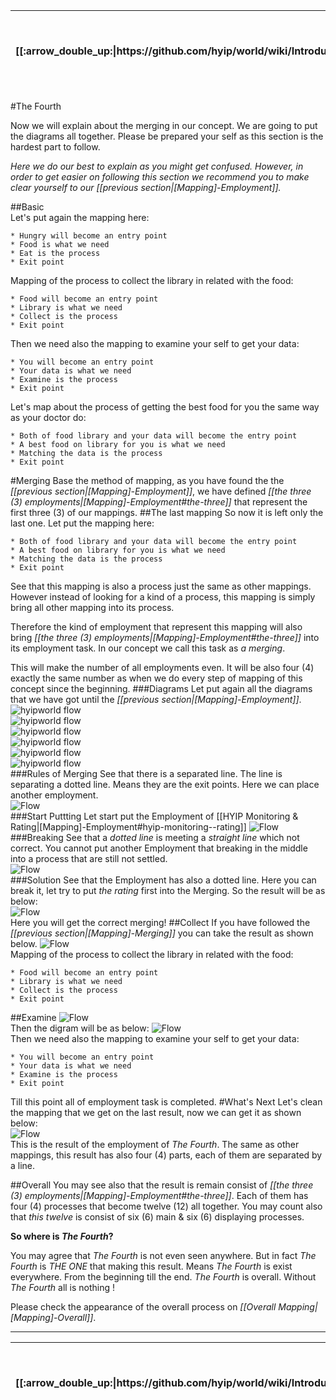 <table>
  <thead>
    <tr>
      <th>[[:arrow_double_up:|https://github.com/hyip/world/wiki/Introduction]]</th>
      <th>[[:arrow_up_small:|https://github.com/hyipworld/hyipworld.github.io/wiki/Introduction]]</th>
      <th>[[:rewind:|Introduction]] [[Intro|Introduction]]</th>
      <th>[[:arrow_backward:|[Mapping]-Employment]] [[Prev|[Mapping]-Employment]]</th>
      <th>[[:repeat:|[Mapping]-Merging]] [[Reload|[Mapping]-Merging]]</th>
      <th>[[Next|[Mapping]-Overall]] [[:arrow_forward:|[Mapping]-Overall]]</th>
      <th>[[Last|maps]] [[:fast_forward:|maps]]</th>
      <th>[[:arrow_down_small:|https://github.com/hyip/rating]]</th>
      <th>[[:arrow_double_down:|https://github.com/hyip/rating/wiki/Introduction]]</th>
    </tr>
  </thead>
</table>
#The Fourth

Now we will explain about the merging in our concept. We are going to put the diagrams all together. Please be prepared your self as this section is the hardest part to follow. 

_Here we do our best to explain as you might get confused. However, in order to get easier on following this section we recommend you to make clear yourself to our [[previous section|[Mapping]-Employment]]._

##Basic  
Let's put again the mapping here:
```
* Hungry will become an entry point
* Food is what we need 
* Eat is the process
* Exit point  
```
Mapping of the process to collect the library in related with the food:
```
* Food will become an entry point
* Library is what we need 
* Collect is the process
* Exit point  
```
Then we need also the mapping to examine your self to get your data:
```
* You will become an entry point
* Your data is what we need 
* Examine is the process
* Exit point  
```
Let's map about the process of getting the best food for you the same way as your doctor do:
```
* Both of food library and your data will become the entry point
* A best food on library for you is what we need 
* Matching the data is the process
* Exit point  
```
#Merging
Base the method of mapping, as you have found the the _[[previous section|[Mapping]-Employment]]_, we have defined _[[the three (3) employments|[Mapping]-Employment#the-three]]_ that represent the first three (3) of our mappings.
##The last mapping
So now it is left only the last one. Let put the mapping here:
```
* Both of food library and your data will become the entry point
* A best food on library for you is what we need 
* Matching the data is the process
* Exit point  
```
See that this mapping is also a process just the same as other mappings. However instead of looking for a kind of a process, this mapping is simply bring all other mapping into its process.

Therefore the kind of employment that represent this mapping will also bring _[[the three (3) employments|[Mapping]-Employment#the-three]]_ into its employment task. In our concept we call this task as _a merging_.

This will make the number of all employments even. It will be also four (4) exactly the same number as when we do every step of mapping of this concept since the beginning.
###Diagrams
Let put again all the diagrams that we have got until the _[[previous section|[Mapping]-Employment]]_.
![hyipworld flow](https://hyipworld.github.io/images/github/doc/figure4.png)  
![hyipworld flow](https://hyipworld.github.io/images/github/doc/figure5.png)  
![hyipworld flow](https://hyipworld.github.io/images/github/doc/figure6.png)   
![hyipworld flow](https://hyipworld.github.io/images/github/doc/figure7.png)   
![hyipworld flow](https://hyipworld.github.io/images/github/doc/figure8.png)   
![hyipworld flow](https://hyipworld.github.io/images/github/doc/figure9.png)   
###Rules of Merging
See that there is a separated line. The line is separating a dotted line. Means they are the exit points. Here we can place another employment.  
![Flow](https://hyipworld.github.io/images/github/doc/figure10.png)  
###Start Puttting
Let start put the Employment of [[HYIP Monitoring & Rating|[Mapping]-Employment#hyip-monitoring--rating]]
![Flow](https://hyipworld.github.io/images/github/doc/figure11.png)  
###Breaking
See that a _dotted line_ is meeting a _straight line_ which not correct. You cannot put another Employment that breaking in the middle into a process that are still not settled.  
![Flow](https://hyipworld.github.io/images/github/doc/figure12.png)  
###Solution
See that the Employment has also a dotted line. Here you can break it, let try to put _the rating_ first into the Merging. So the result will be as below:   
![Flow](https://hyipworld.github.io/images/github/doc/figure13.png)    
Here you will get the correct merging!
##Collect
If you have followed the _[[previous section|[Mapping]-Merging]]_ you can take the result as shown below. 
![Flow](https://hyipworld.github.io/images/github/doc/figure13.png)  
Mapping of the process to collect the library in related with the food:
```
* Food will become an entry point
* Library is what we need 
* Collect is the process
* Exit point  
```
##Examine
![Flow](https://hyipworld.github.io/images/github/doc/figure14.png)  
Then the digram will be as below:
![Flow](https://hyipworld.github.io/images/github/doc/figure15.png)  
Then we need also the mapping to examine your self to get your data:
```
* You will become an entry point
* Your data is what we need 
* Examine is the process
* Exit point  
```
Till this point all of employment task is completed.
#What's Next
Let's clean the mapping that we get on the last result, now we can get it as shown below:  
![Flow](https://hyipworld.github.io/images/github/doc/figure16.png)  
This is the result of the employment of _The Fourth_. The same as other mappings, this result has also four (4) parts, each of them are separated by a line.

##Overall
You may see also that the result is remain consist of _[[the three (3) employments|[Mapping]-Employment#the-three]]_. Each of them has four (4) processes that become twelve (12) all together. You may count also that _this twelve_ is consist of six (6) main & six (6) displaying processes. 

**So where is _The Fourth_?**

You may agree that _The Fourth_ is not even seen anywhere. But in fact _The Fourth_ is _THE ONE_ that making this result. Means _The Fourth_ is exist everywhere. From the beginning till the end. _The Fourth_ is overall. Without _The Fourth_ all is nothing ! 

Please check the appearance of the overall process on _[[Overall Mapping|[Mapping]-Overall]]_.
***
<table>
  <thead>
    <tr>
      <th>[[:arrow_double_up:|https://github.com/hyip/world/wiki/Introduction]]</th>
      <th>[[:arrow_up_small:|https://github.com/hyipworld/hyipworld.github.io/wiki/Introduction]]</th>
      <th>[[:rewind:|Introduction]] [[Intro|Introduction]]</th>
      <th>[[:arrow_backward:|[Mapping]-Employment]] [[Prev|[Mapping]-Employment]]</th>
      <th>[[:repeat:|[Mapping]-Merging]] [[Reload|[Mapping]-Merging]]</th>
      <th>[[Next|[Mapping]-Overall]] [[:arrow_forward:|[Mapping]-Overall]]</th>
      <th>[[Last|maps]] [[:fast_forward:|maps]]</th>
      <th>[[:arrow_down_small:|https://github.com/hyip/rating]]</th>
      <th>[[:arrow_double_down:|https://github.com/hyip/rating/wiki/Introduction]]</th>
    </tr>
  </thead>
</table>